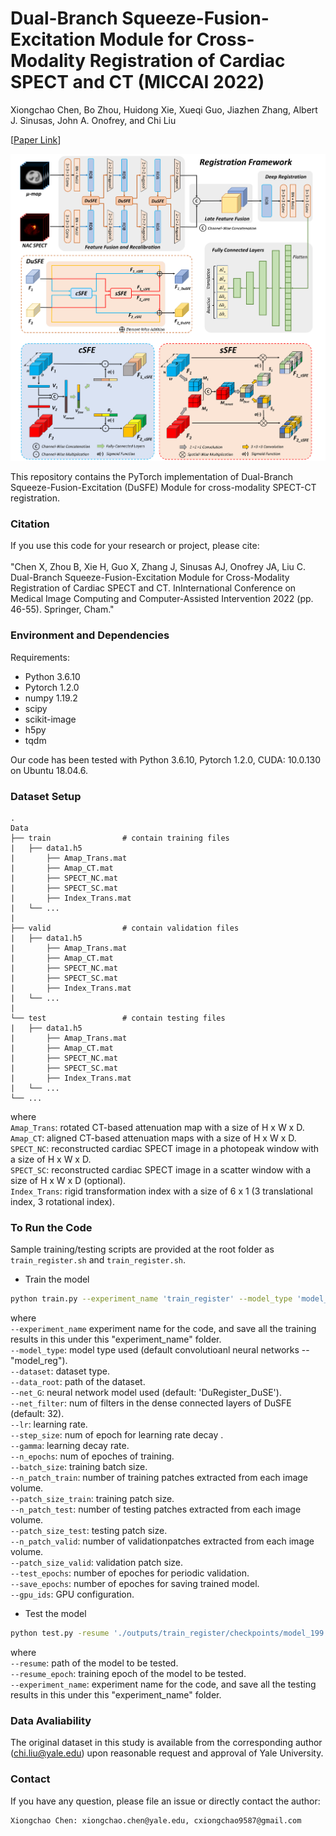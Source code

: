 # Dual-Branch Squeeze-Fusion-Excitation Module for Cross-Modality Registration of Cardiac SPECT and CT (MICCAI 2022)

Xiongchao Chen, Bo Zhou, Huidong Xie, Xueqi Guo, Jiazhen Zhang, Albert J. Sinusas, John A. Onofrey, and Chi Liu

[[Paper Link](https://arxiv.org/abs/2206.05278)]

![image](IMAGE/DuSFE.png)

This repository contains the PyTorch implementation of Dual-Branch Squeeze-Fusion-Excitation (DuSFE) Module for cross-modality SPECT-CT registration.

### Citation
If you use this code for your research or project, please cite: \
\
"Chen X, Zhou B, Xie H, Guo X, Zhang J, Sinusas AJ, Onofrey JA, Liu C. Dual-Branch Squeeze-Fusion-Excitation Module for Cross-Modality Registration of Cardiac SPECT and CT. InInternational Conference on Medical Image Computing and Computer-Assisted Intervention 2022 (pp. 46-55). Springer, Cham."


 ### Environment and Dependencies
 Requirements:
 * Python 3.6.10
 * Pytorch 1.2.0
 * numpy 1.19.2
 * scipy
 * scikit-image
 * h5py
 * tqdm
 
 Our code has been tested with Python 3.6.10, Pytorch 1.2.0, CUDA: 10.0.130 on Ubuntu 18.04.6.

 ### Dataset Setup
    .
    Data
    ├── train                # contain training files
    |   ├── data1.h5
    |       ├── Amap_Trans.mat  
    |       ├── Amap_CT.mat
    |       ├── SPECT_NC.mat
    |       ├── SPECT_SC.mat
    |       ├── Index_Trans.mat
    |   └── ...  
    |
    ├── valid                # contain validation files
    |   ├── data1.h5
    |       ├── Amap_Trans.mat  
    |       ├── Amap_CT.mat
    |       ├── SPECT_NC.mat
    |       ├── SPECT_SC.mat
    |       ├── Index_Trans.mat
    |   └── ... 
    |
    └── test                 # contain testing files
    |   ├── data1.h5
    |       ├── Amap_Trans.mat  
    |       ├── Amap_CT.mat
    |       ├── SPECT_NC.mat
    |       ├── SPECT_SC.mat
    |       ├── Index_Trans.mat
    |   └── ... 
    └── ...  

where \
`Amap_Trans`: rotated CT-based attenuation map with a size of H x W x D. \
`Amap_CT`: aligned CT-based attenuation maps with a size of H x W x D. \
`SPECT_NC`: reconstructed cardiac SPECT image in a photopeak window with a size of H x W x D. \
`SPECT_SC`: reconstructed cardiac SPECT image in a scatter window with a size of H x W x D (optional). \
`Index_Trans`: rigid transformation index with a size of 6 x 1 (3 translational index, 3 rotational index). 

### To Run the Code
Sample training/testing scripts are provided at the root folder as `train_register.sh` and `train_register.sh`.

- Train the model 
```bash
python train.py --experiment_name 'train_register' --model_type 'model_reg' --dataset 'CardiacSPECT_Reg' --data_root '../../Data/Dataset_filename/' --net_G 'DuRegister_DuSE' --net_filter 32 --lr 5e-5 --step_size 1 --gamma 0.99 --n_epochs 400 --batch_size 4 --n_patch_train 1 --patch_size_train 80 80 40 --n_patch_test 1 --patch_size_test 80 80 40 --n_patch_valid 1 --patch_size_valid 80 80 40 --eval_epochs 5 --snapshot_epochs 5 --gpu_ids 0
```

where \
`--experiment_name` experiment name for the code, and save all the training results in this under this "experiment_name" folder. \
`--model_type`: model type used (default convolutioanl neural networks -- "model_reg"). \
`--dataset`: dataset type. \
`--data_root`: path of the dataset. \
`--net_G`: neural network model used (default: 'DuRegister_DuSE'). \
`--net_filter`: num of filters in the dense connected layers of DuSFE (default: 32). \
`--lr`: learning rate. \
`--step_size`: num of epoch for learning rate decay .\
`--gamma`: learning decay rate. \
`--n_epochs`: num of epoches of training. \
`--batch_size`: training batch size. \
`--n_patch_train`: number of training patches extracted from each image volume. \
`--patch_size_train`: training patch size. \
`--n_patch_test`: number of testing patches extracted from each image volume. \
`--patch_size_test`: testing patch size. \
`--n_patch_valid`: number of validationpatches extracted from each image volume. \
`--patch_size_valid`: validation patch size. \
`--test_epochs`: number of epoches for periodic validation. \
`--save_epochs`: number of epoches for saving trained model. \
`--gpu_ids`: GPU configuration.

- Test the model 
```bash
python test.py -resume './outputs/train_register/checkpoints/model_199.pt' --experiment_name 'test_register_199' --model_type 'model_reg' --dataset 'CardiacSPECT_Reg' --data_root '../../Data/Dataset_filename/' --net_G 'DuRegister_DuSE' --net_filter 32 --batch_size 4 --n_patch_train 1 --patch_size_train 80 80 40 --n_patch_test 1 --patch_size_test 80 80 40 --n_patch_valid 1 --patch_size_valid 80 80 40 --gpu_ids 0
```
where \
`--resume`: path of the model to be tested. \
`--resume_epoch`: training epoch of the model to be tested. \
`--experiment_name`: experiment name for the code, and save all the testing results in this under this "experiment_name" folder. 

### Data Avaliability
The original dataset in this study is available from the corresponding author (chi.liu@yale.edu) upon reasonable request and approval of Yale University. 


### Contact 
If you have any question, please file an issue or directly contact the author:
```
Xiongchao Chen: xiongchao.chen@yale.edu, cxiongchao9587@gmail.com
```




